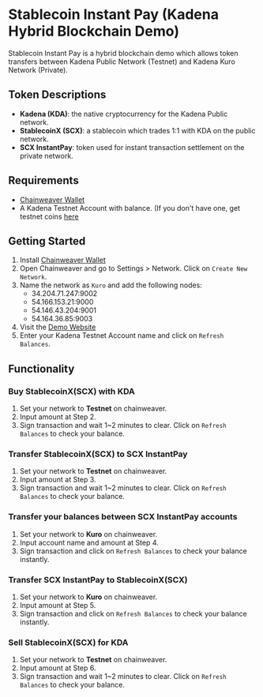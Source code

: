 # Stablecoin Instant Pay (Kadena Hybrid Blockchain Demo)
  Stablecoin Instant Pay is a hybrid blockchain demo which allows token transfers between Kadena Public Network (Testnet) and Kadena Kuro Network (Private).

## Token Descriptions  
  - **Kadena (KDA)**: the native cryptocurrency for the Kadena Public network.
  - **StablecoinX (SCX)**: a stablecoin which trades 1:1 with KDA on the public network.
  - **SCX InstantPay**: token used for instant transaction settlement on the private network.

## Requirements
 - [Chainweaver Wallet](https://www.kadena.io/chainweaver)
 - A Kadena Testnet Account with balance. (If you don't have one, get testnet coins [here](https://faucet.testnet.chainweb.com/)

## Getting Started
  1. Install [Chainweaver Wallet](https://www.kadena.io/chainweaver)
  2. Open Chainweaver and go to Settings > Network. Click on `Create New Network`.
  3. Name the network as `Kuro` and add the following nodes:
    <ul><li>34.204.71.247:9002</li>
      <li>54.166.153.21:9000</li>
      <li>54.146.43.204:9001</li>
      <li>54.164.36.85:9003</li></ul>
  4. Visit the [Demo Website](http://hybrid.chainweb.com/)
  5. Enter your Kadena Testnet Account name and click on `Refresh Balances`.

## Functionality
### Buy StablecoinX(SCX) with KDA 
 1. Set your network to **Testnet** on chainweaver.
 2. Input amount at Step 2.
 3. Sign transaction and wait 1~2 minutes to clear. Click on `Refresh Balances` to check your balance.
### Transfer StablecoinX(SCX) to SCX InstantPay
 1. Set your network to **Testnet** on chainweaver.
 2. Input amount at Step 3.
 3. Sign transaction and wait 1~2 minutes to clear. Click on `Refresh Balances` to check your balance.
### Transfer your balances between SCX InstantPay accounts
 1. Set your network to **Kuro** on chainweaver.
 2. Input account name and amount at Step 4.
 3. Sign transaction and click on `Refresh Balances` to check your balance instantly.
### Transfer SCX InstantPay to StablecoinX(SCX)
 1. Set your network to **Kuro** on chainweaver.
 2. Input amount at Step 5.
 3. Sign transaction and click on `Refresh Balances` to check your balance instantly.
### Sell StablecoinX(SCX) for KDA
 1. Set your network to **Testnet** on chainweaver.
 2. Input amount at Step 6.
 3. Sign transaction and wait 1~2 minutes to clear. Click on `Refresh Balances` to check your balance.

